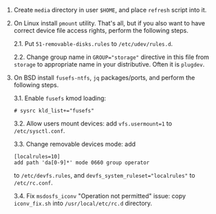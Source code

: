 1. Create `media` directory in user `$HOME`, and place `refresh` script into it.

2. On Linux install `pmount` utility. That's all,
   but if you also want to have correct device file access rights,
   perform the following steps.

   2.1. Put `51-removable-disks.rules` to `/etc/udev/rules.d`.

   2.2. Change group name in `GROUP="storage"` directive in this file from `storage`
        to appropriate name in your distributive. Often it is `plugdev`.

3. On BSD install `fusefs-ntfs`, `jq` packages/ports, and perform the following steps.

   3.1. Enable `fusefs` kmod loading:

       # sysrc kld_list+="fusefs"

   3.2. Allow users mount devices: add `vfs.usermount=1` to `/etc/sysctl.conf`.
   
   3.3. Change removable devices mode: add
   
       [localrules=10]
       add path 'da[0-9]*' mode 0660 group operator
   
   to `/etc/devfs.rules`, and `devfs_system_ruleset="localrules"` to `/etc/rc.conf`.

   3.4. Fix `msdosfs_iconv` "Operation not permitted" issue:
   copy `iconv_fix.sh` into `/usr/local/etc/rc.d` directory.

